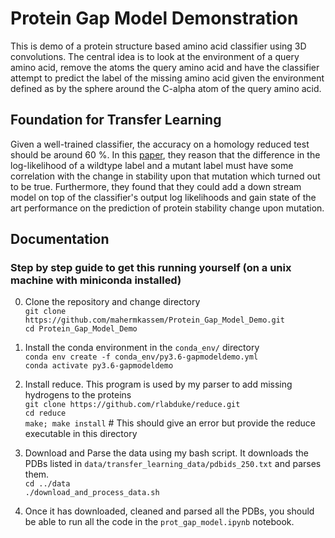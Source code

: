 # Protein Gap Model Demonstration 
This is  demo of a protein structure based amino acid classifier using 3D convolutions. The central idea is to look at the environment of a query amino acid, remove the atoms the query amino acid and have the classifier attempt to predict the label of the missing amino acid given the environment defined as by the sphere around the C-alpha atom of the query amino acid. 

## Foundation for Transfer Learning
Given a well-trained classifier, the accuracy on a homology reduced test should be around 60 %. In this [paper](http://papers.nips.cc/paper/6935-spherical-convolutions-and-their-application-in-molecular-modelling), they reason that the difference in the log-likelihood of a wildtype label and a mutant label must have some correlation with the change in stability upon that mutation which turned out to be true. Furthermore, they found that they could add a down stream model on top of the classifier's output log likelihoods and gain state of the art performance on the prediction of protein stability change upon mutation.

## Documentation

### Step by step guide to get this running yourself (on a unix machine with miniconda installed)
0. Clone the repository and change directory  
`git clone https://github.com/mahermkassem/Protein_Gap_Model_Demo.git`  
`cd Protein_Gap_Model_Demo`

1. Install the conda environment in the `conda_env/` directory  
`conda env create -f conda_env/py3.6-gapmodeldemo.yml`  
`conda activate py3.6-gapmodeldemo`

2. Install reduce. This program is used by my parser to add missing hydrogens to the proteins  
`git clone https://github.com/rlabduke/reduce.git`  
`cd reduce`  
`make; make install` # This should give an error but provide the reduce executable in this directory

3. Download and Parse the data using my bash script. It downloads the PDBs listed in `data/transfer_learning_data/pdbids_250.txt` and parses them.  
`cd ../data`  
`./download_and_process_data.sh`

4. Once it has downloaded, cleaned and parsed all the PDBs, you should be able to run all the code in the `prot_gap_model.ipynb` notebook.
